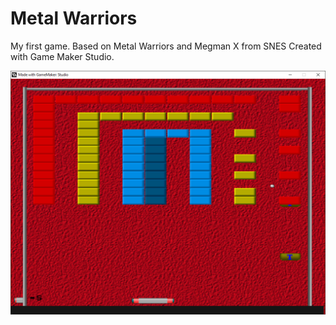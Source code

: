 # Metal Warriors

My first game. Based on Metal Warriors and Megman X from SNES
Created with Game Maker Studio.

![Screenshot](https://github.com/timeblade0/breakout/blob/main/screenshot.png)
